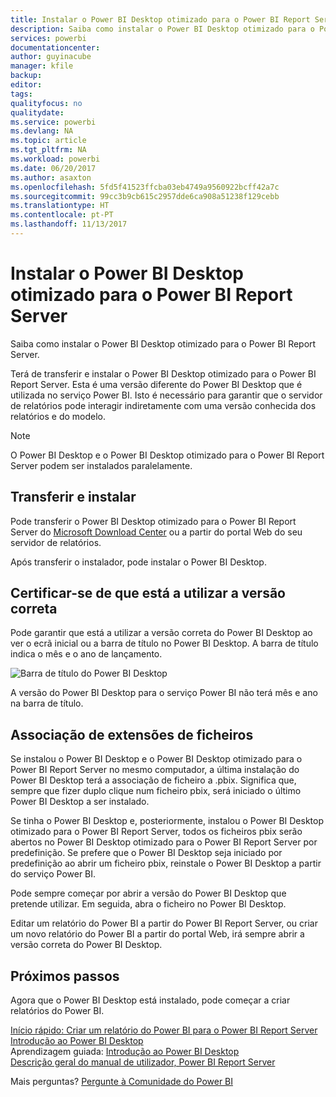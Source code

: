 ```yaml
---
title: Instalar o Power BI Desktop otimizado para o Power BI Report Server
description: Saiba como instalar o Power BI Desktop otimizado para o Power BI Report Server
services: powerbi
documentationcenter: 
author: guyinacube
manager: kfile
backup: 
editor: 
tags: 
qualityfocus: no
qualitydate: 
ms.service: powerbi
ms.devlang: NA
ms.topic: article
ms.tgt_pltfrm: NA
ms.workload: powerbi
ms.date: 06/20/2017
ms.author: asaxton
ms.openlocfilehash: 5fd5f41523ffcba03eb4749a9560922bcff42a7c
ms.sourcegitcommit: 99cc3b9cb615c2957dde6ca908a51238f129cebb
ms.translationtype: HT
ms.contentlocale: pt-PT
ms.lasthandoff: 11/13/2017
---
```

# <a name="install-power-bi-desktop-optimized-for-power-bi-report-server"></a>Instalar o Power BI Desktop otimizado para o Power BI Report Server
Saiba como instalar o Power BI Desktop otimizado para o Power BI Report Server.

Terá de transferir e instalar o Power BI Desktop otimizado para o Power BI Report Server. Esta é uma versão diferente do Power BI Desktop que é utilizada no serviço Power BI. Isto é necessário para garantir que o servidor de relatórios pode interagir indiretamente com uma versão conhecida dos relatórios e do modelo. 

> [!NOTE]
> O Power BI Desktop e o Power BI Desktop otimizado para o Power BI Report Server podem ser instalados paralelamente.
> 
> 

## <a name="download-and-install"></a>Transferir e instalar
Pode transferir o Power BI Desktop otimizado para o Power BI Report Server do [Microsoft Download Center](https://go.microsoft.com/fwlink/?linkid=837581) ou a partir do portal Web do seu servidor de relatórios.

Após transferir o instalador, pode instalar o Power BI Desktop.

## <a name="verify-you-are-using-the-correct-version"></a>Certificar-se de que está a utilizar a versão correta
Pode garantir que está a utilizar a versão correta do Power BI Desktop ao ver o ecrã inicial ou a barra de título no Power BI Desktop. A barra de título indica o mês e o ano de lançamento.

![](media/install-powerbi-desktop/powerbi-desktop-rs-title-bar.png "Barra de título do Power BI Desktop")

A versão do Power BI Desktop para o serviço Power BI não terá mês e ano na barra de título.

## <a name="file-extension-association"></a>Associação de extensões de ficheiros
Se instalou o Power BI Desktop e o Power BI Desktop otimizado para o Power BI Report Server no mesmo computador, a última instalação do Power BI Desktop terá a associação de ficheiro a .pbix. Significa que, sempre que fizer duplo clique num ficheiro pbix, será iniciado o último Power BI Desktop a ser instalado.

Se tinha o Power BI Desktop e, posteriormente, instalou o Power BI Desktop otimizado para o Power BI Report Server, todos os ficheiros pbix serão abertos no Power BI Desktop otimizado para o Power BI Report Server por predefinição. Se prefere que o Power BI Desktop seja iniciado por predefinição ao abrir um ficheiro pbix, reinstale o Power BI Desktop a partir do serviço Power BI.

Pode sempre começar por abrir a versão do Power BI Desktop que pretende utilizar. Em seguida, abra o ficheiro no Power BI Desktop.

Editar um relatório do Power BI a partir do Power BI Report Server, ou criar um novo relatório do Power BI a partir do portal Web, irá sempre abrir a versão correta do Power BI Desktop.

## <a name="next-steps"></a>Próximos passos
Agora que o Power BI Desktop está instalado, pode começar a criar relatórios do Power BI.

[Início rápido: Criar um relatório do Power BI para o Power BI Report Server](quickstart-create-powerbi-report.md)  
[Introdução ao Power BI Desktop](../desktop-getting-started.md)  
Aprendizagem guiada: [Introdução ao Power BI Desktop](../guided-learning/gettingdata.yml#step-2)  
[Descrição geral do manual de utilizador, Power BI Report Server](user-handbook-overview.md)

Mais perguntas? [Pergunte à Comunidade do Power BI](https://community.powerbi.com/)

